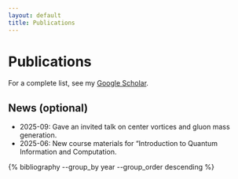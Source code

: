 ```yaml
---
layout: default
title: Publications
---
```


# Publications

For a complete list, see my
[Google Scholar](https://scholar.google.com/citations?user=Hq9qIggAAAAJ&hl=en).

## News (optional)
- 2025-09: Gave an invited talk on center vortices and gluon mass generation.  
- 2025-06: New course materials for “Introduction to Quantum Information and Computation.

{% bibliography --group_by year --group_order descending %}


